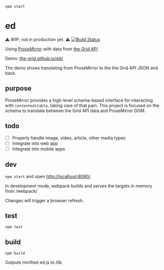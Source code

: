 `npm start`

# ed

:warning: WIP; not in production yet. :warning: [![Build Status](https://travis-ci.org/the-grid/ed.svg?branch=master)](https://travis-ci.org/the-grid/ed)

Using [ProseMirror](http://prosemirror.net/) with data from [the Grid API](http://developer.thegrid.io/)

Demo: [the-grid.github.io/ed/](https://the-grid.github.io/ed/)

The demo shows translating from ProseMirror to the the Grid API JSON and back.

## purpose

ProseMirror provides a high-level schema-based interface for interacting with `contenteditable`, taking care of that pain. This project is focused on the schema to translate between the Grid API data and ProseMirror DOM.

## todo

* [ ] Properly handle image, video, article, other media types
* [ ] Integrate into web app
* [ ] Integrate into mobile apps

## dev

`npm start` and open [http://localhost:8080/](http://localhost:8080/)

In development mode, webpack builds and serves the targets in memory from /webpack/

Changes will trigger a browser refresh.

## test

`npm test`

## build

`npm build`

Outputs minified ed.js to /lib